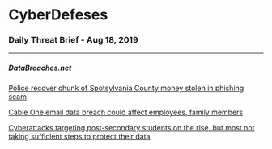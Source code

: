 # CyberDefeses
### Daily Threat Brief - Aug 18, 2019

 
-----
 
##### DataBreaches.net
[Police recover chunk of Spotsylvania County money stolen in phishing scam](https://www.databreaches.net/police-recover-chunk-of-spotsylvania-county-money-stolen-in-phishing-scam/)
 
[Cable One email data breach could affect employees, family members](https://www.databreaches.net/cable-one-email-data-breach-could-affect-employees-family-members/)
 
[Cyberattacks targeting post-secondary students on the rise, but most not taking sufficient steps to protect their data](https://www.databreaches.net/cyberattacks-targeting-post-secondary-students-on-the-rise-but-most-not-taking-sufficient-steps-to-protect-their-data/)
 
